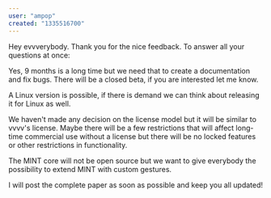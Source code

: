 ```yaml
---
user: "ampop"
created: "1335516700"
---
```


Hey evvverybody.
Thank you for the nice feedback.
To answer all your questions at once:

Yes, 9 months is a long time but we need that to create a documentation and fix bugs. There will be a closed beta, if you are interested let me know.

A Linux version is possible, if there is demand we can think about releasing it for Linux as well.

We haven't made any decision on the license model but it will be similar to vvvv's license. Maybe there will be a few restrictions that will affect long-time commercial use without a license but there will be no locked features or other restrictions in functionality.

The MINT core will not be open source but we want to give everybody the possibility to extend MINT with custom gestures. 

I will post the complete paper as soon as possible and keep you all updated!

